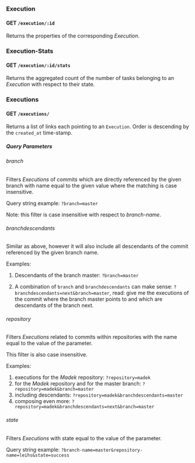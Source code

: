 
### Execution

#### GET `/execution/:id`

Returns the properties of the corresponding _Execution_.

### Execution-Stats

#### GET `/execution/:id/stats`

Returns the aggregated count of the number of tasks belonging to an _Execution_
with respect to their state. 


### Executions 

#### GET `/executions/` 

Returns a list of links each pointing to an `Execution`. Order is
descending by the `created_at` time-stamp.

##### Query Parameters 

###### branch

Filters *Executions* of commits which are directly referenced by the given
branch with name equal to the given value where the matching is case
insensitive.

Query string example: `?branch=master` 

Note: this filter is case insensitive with respect to _branch-name_.

###### branchdescendants

Similar as above, however it will also include all descendants
of the commit referenced by the given branch name.

Examples: 

1.  Descendants of the branch master: `?branch=master`

2.  A combination of `branch` and `branchdescendants` can make sense:
    `?branchdescendants=next&branch=master`, read: give me the
    executions of the commit where the branch master points to and which
    are descendants of the branch next.

###### repository

Filters *Executions* related to commits within repositories with the
name equal to the value of the parameter.

This filter is also case insensitive. 

Examples: 

1. executions for the _Madek_ repository: `?repository=madek` 
2. for the _Madek_ repository and for the master branch: `?repository=madek&branch=master`
3. including descendants: `?repository=madek&branchdescendants=master`
4. composing even more: `?repository=madek&branchdescendants=next&branch=master`


###### state 

Filters _Executions_ with state equal to the value of the parameter.

Query string example: `?branch-name=master&repository-name=leihs&state=success`



